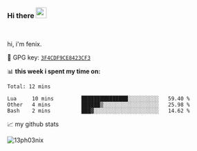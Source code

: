 ### Hi there <img src="https://media.giphy.com/media/hvRJCLFzcasrR4ia7z/giphy.gif" width="25px">

<br />

hi, i'm fenix.

:key: GPG key: [`3F4CDF9CE8423CF3`](https://github.com/13ph03nix.gpg)


📊 **this week i spent my time on:**
<!--START_SECTION:waka-->
```text
Total: 12 mins

Lua     10 mins         ███████████████░░░░░░░░░░   59.40 % 
Other   4 mins          ██████▒░░░░░░░░░░░░░░░░░░   25.98 % 
Bash    2 mins          ███▓░░░░░░░░░░░░░░░░░░░░░   14.62 % 
```
<!--END_SECTION:waka-->


📈 my github stats

<a>
<img align="center" src="https://github-readme-stats.vercel.app/api?username=13ph03nix&show_icons=true&hide=stars&include_all_commits=true&theme=blueberry" alt="13ph03nix" />
</a>
